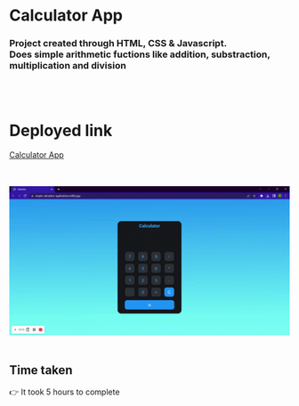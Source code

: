 # Calculator App

### Project created through HTML, CSS & Javascript. <br> Does simple arithmetic fuctions like addition, substraction, multiplication and division
<br>
<br>

# Deployed link

[Calculator App](https://simple-calculator-application.netlify.app/ "project link")

<br>
<br>

<img src= "./calculator.gif" alt="">

<br>
<br>

## Time taken 
👉 It took 5 hours to complete

